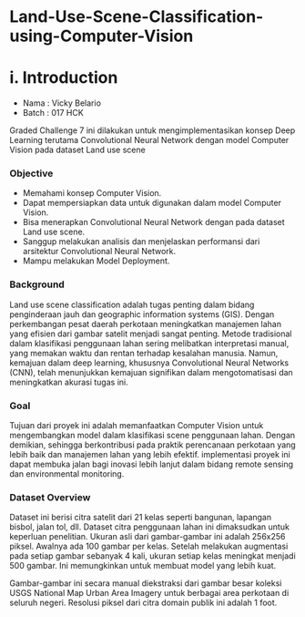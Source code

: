 # Land-Use-Scene-Classification-using-Computer-Vision

# i. Introduction
- Nama  : Vicky Belario
- Batch : 017 HCK

Graded Challenge 7 ini dilakukan untuk mengimplementasikan konsep Deep Learning terutama Convolutional Neural Network dengan model Computer Vision pada dataset Land use scene

### **Objective**
- Memahami konsep Computer Vision.
- Dapat mempersiapkan data untuk digunakan dalam model Computer Vision.
- Bisa menerapkan Convolutional Neural Network dengan pada dataset Land use scene.
- Sanggup melakukan analisis  dan menjelaskan performansi dari arsitektur Convolutional Neural Network.
- Mampu melakukan Model Deployment.

### **Background**

Land use scene classification adalah tugas penting dalam bidang penginderaan jauh dan geographic information systems (GIS). Dengan perkembangan pesat daerah perkotaan meningkatkan manajemen lahan yang efisien dari gambar satelit menjadi sangat penting. Metode tradisional dalam klasifikasi penggunaan lahan sering melibatkan interpretasi manual, yang memakan waktu dan rentan terhadap kesalahan manusia. Namun, kemajuan dalam deep learning, khususnya Convolutional Neural Networks (CNN), telah menunjukkan kemajuan signifikan dalam mengotomatisasi dan meningkatkan akurasi tugas ini.

### **Goal**

Tujuan dari proyek ini adalah memanfaatkan Computer Vision untuk mengembangkan model dalam klasifikasi scene penggunaan lahan. Dengan demikian, sehingga berkontribusi pada praktik perencanaan perkotaan yang lebih baik dan manajemen lahan yang lebih efektif. implementasi proyek ini dapat membuka jalan bagi inovasi lebih lanjut dalam bidang remote sensing dan environmental monitoring.

### **Dataset Overview**

Dataset ini berisi citra satelit dari 21 kelas seperti bangunan, lapangan bisbol, jalan tol, dll. Dataset citra penggunaan lahan ini dimaksudkan untuk keperluan penelitian. Ukuran asli dari gambar-gambar ini adalah 256x256 piksel. Awalnya ada 100 gambar per kelas. Setelah melakukan augmentasi pada setiap gambar sebanyak 4 kali, ukuran setiap kelas meningkat menjadi 500 gambar. Ini memungkinkan untuk membuat model yang lebih kuat.

Gambar-gambar ini secara manual diekstraksi dari gambar besar koleksi USGS National Map Urban Area Imagery untuk berbagai area perkotaan di seluruh negeri. Resolusi piksel dari citra domain publik ini adalah 1 foot.

